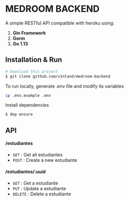 # MEDROOM BACKEND

A simple RESTful API compatible with heroku using:

1. **Gin Framework**
2. **Gorm**
3. **Go 1.13**

## Installation & Run

```bash
# Download this project
$ git clone github.com/v1nland/medroom-backend
```

To run locally, generate .env file and modify its variables

```bash
cp .env.example .env
```

Install dependencies

```bash
$ dep ensure
```

## API

#### /estudiantes

-   `GET` : Get all estudiantes
-   `POST` : Create a new estudiante

#### /estudiantes/:uuid

-   `GET` : Get a estudiante
-   `PUT` : Update a estudiante
-   `DELETE` : Delete a estudiante
